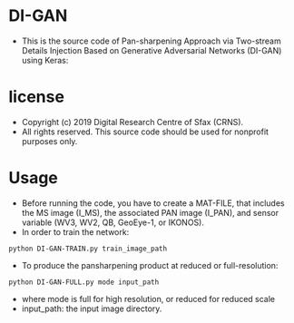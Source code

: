 # DI-GAN
* This is the source code of Pan-sharpening Approach via Two-stream Details Injection Based on Generative Adversarial Networks (DI-GAN) using Keras:


# license
* Copyright (c) 2019 Digital Research Centre of Sfax (CRNS).
* All rights reserved. This source code should be used for nonprofit purposes only.

# Usage
* Before running the code, you have to create a MAT-FILE, that includes the MS image (I_MS), the associated PAN image (I_PAN), and sensor variable (WV3, WV2, QB, GeoEye-1, or IKONOS).
* In order to train the network:

```
python DI-GAN-TRAIN.py train_image_path
```
* To produce the pansharpening product at reduced or full-resolution:
```
python DI-GAN-FULL.py mode input_path
```
* where mode is full for high resolution, or reduced for reduced scale
* input_path: the input image directory.





